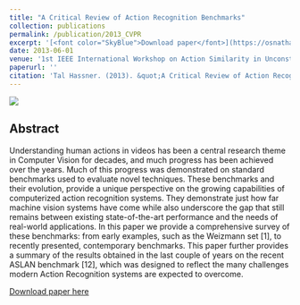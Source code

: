 ```yaml
---
title: "A Critical Review of Action Recognition Benchmarks"
collection: publications
permalink: /publication/2013_CVPR
excerpt: '[<font color="SkyBlue">Download paper</font>](https://osnathassner.github.io/talhassner/files/Hassner_ACTS13.pdf)'
date: 2013-06-01
venue: '1st IEEE International Workshop on Action Similarity in Unconstrained Videos (ACTS) at the IEEE Conf. on Computer Vision and Pattern Recognition (CVPR), Portland, Oregon'
paperurl: ''
citation: 'Tal Hassner. (2013). &quot;A Critical Review of Action Recognition Benchmarks.&quot; <i>1st IEEE International Workshop on Action Similarity in Unconstrained Videos (ACTS) at the IEEE Conf. on Computer Vision and Pattern Recognition (CVPR), Portland, Oregon</i>'
---
```


<img src='https://osnathassner.github.io/talhassner/images/Critical Review - Icon.jpg'>

Abstract
------
Understanding human actions in videos has been a central research theme in Computer Vision for decades, and much progress has been achieved over the years. Much of this progress was demonstrated on standard benchmarks used to evaluate novel techniques. These benchmarks and their evolution, provide a unique perspective on the growing capabilities of computerized action recognition systems. They demonstrate just how far machine vision systems have come while also underscore the gap that still remains between existing state-of-the-art performance and the needs of real-world applications. In this paper we provide a comprehensive survey of these benchmarks: from early examples, such as the Weizmann set [1], to recently presented, contemporary benchmarks. This paper further provides a summary of the results obtained in the last couple of years on the recent ASLAN benchmark [12], which was designed to reflect the many challenges modern Action Recognition systems are expected to overcome.


[Download paper here](https://osnathassner.github.io/talhassner/files/Hassner_ACTS13.pdf)
